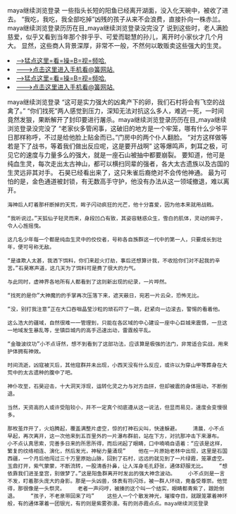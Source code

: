 maya继续浏览登录    一些指头长短的阳鱼已经离开湖面，没入化天碗中，被收了进去。    “我吃，我吃，我全部吃掉”凶残的孩子从来不会浪费，直接扑向一株赤兰。maya继续浏览登录历历在目_maya继续浏览登录没完没了    说到这些时，老人满脸慈爱，似乎又看到当年那个胖乎乎、可爱而聪慧的孙儿，离开时小家伙才几个月大。    显然，这些商人背景深厚，非常不一般，不然何以敢贩卖这些强大的生灵。

<li><a href="http://tgyrgu288.jue1015.xyz/#md_1016">-->猛点这里=看=操=B=视=频哈.</a></li>
<li><a href="http://tgyrgu288.jue1015.xyz/#md_1016">--->点击这里进入手机看@簧网站.</a></li>





<li><a href="http://tgyrgu288.jue1015.xyz/#md_1016">-->猛点这里=看=操=B=视=频哈.</a></li>
<li><a href="http://tgyrgu288.jue1015.xyz/#md_1016">--->点击这里进入手机看@簧网站.</a></li>



maya继续浏览登录    “这可是实力强大的凶禽产下的卵，我们石村将会有飞空的战禽了。”    “你们找死”两人感觉到压力，深知无法对抗这么多人，难逃一死，一时间竟然发狠，果断解开了封印要进行屠杀。maya继续浏览登录历历在目_maya继续浏览登录没完没了    “老家伙多管闲事，这破旧的地方是一个牢笼，哪有什么少爷平日那样称呼，不过是给他脸上贴金而已。”门房中的两个仆人翻脸。
    “对方这样做等若是下了战书，等着我们做出反应呢，这是要开战啊”    这等爆鸣声，刺耳之极，可见它的速度与力量多么的强大，就是一座石山被抽中都要崩裂。    要知道，他可是纯血生灵，每次走出太古神山，都可以横扫同辈的强者，各大太古遗族以及古国的生灵远非其对手。    石昊已经看出来了，这只朱雀后裔绝对不会传他神通。    最为可怕的是，金色通道被封锁，有无数高手守护，他没有办法从这一领域撤退，难以离开。

    海神后人盯着那杆断掉的天荒，眸子闪动疯狂的光芒，他十分喜爱，因为他本来就用战戟。

    “我听说过。”天狐仙子轻灵而来，身段凹凸有致，其姿容魅惑众生，雪白的肌体，灵动的眸子，令人心旌摇曳。

    这几名少年每一个都是纯血生灵中的佼佼者，号称各自族群这一代中的第一人，只要成长到壮年，便可号称无敌。

    “是谁欺人太甚，我洒下饵料，你们来趁火打劫，事后还想算计我，不收拾你们对不起我的辛苦。”石昊寒声道，这几天为了饵料可是费了很大的力气。

    与此同时，虚神界各地所有人都看到了这则新出现的纪录，一片哗然。

    “找死的是你”大神魔的的手掌再次压落下来，遮天蔽日，宛若一片云朵，恐怖无比。

    “没，别打我注意”正在大口吞咽晶莹沙粒的顽石吓了一跳，赶紧向一边滚去，警惕的看着他。

    这么浩大的疆域，自然很难一一管理到，只能在各区域的中心建设一座中心巨城来震慑，一旦这一地域发生暴乱等，坐镇巨城内的高手迅速出动，雷霆般平乱。

    “金璇波纹功”小不点讶然，想不到看到了这部功法，应该算是极强的法门，非常适合实战，用来护体拥有神效。

    时间流逝，凶寇被灭后，其他寇群并未出现，小西天没有什么反应，或许以为穿山甲等葬身在大荒中的太古遗种的腹中了吧。

    神仆攻至，石昊迎击，十大洞天浮现，运转化灵之力与对方血拼，但却被震的身体摇动，不断倒退。

    当然，天资高的人或许受阻较小，并不一定真个彻底遵从这一说法，但显而易见，速度会变慢很多。

    那枚茧炸开了，火焰腾起，覆盖满整片虚空，惊的打神石尖叫，快速躲避。    清晨，小不点早起，再次离开，这一次他来到五百里外的一片瀑布群前，站在下方，对抗那冲击下来瀑布。    小不点认真思索，完善多日来的所思所得，而后闭起了眼睛，口中喃喃自语着：“应该是这样，繁复的纹络相连、演化，然后发光，神秘力量涌现”    他在一片原始老林中出现，这里是石国西疆，一个月后他闯过三十万里原始山脉，回到了石村，远远的就见到了一片绿霞，笼罩虚空。    玉鼎打开，紫气蒙蒙，不断流转，一股清香扑鼻，让人浑身毛孔舒张，通体舒服无比。    “想依靠我们进圣皇宫，别做梦了。”这是阳鱼群离开时发出的强大神念波动。    小不点则是一言不发，盯着那头庞大的身影。那是一头凶兽，体表有符闪烁，被一群人环绕，竟备受尊崇。他觉得，那很像是一头祭灵。    老者一声闷哼，被揍的这个叫一个结实，眼睛都青紫了，踉跄倒退。    “孩子，不老泉带回来了吗”    这些人一个个散发神光，璀璨夺目，就跟笼罩着神环般，有的通体罩着一团银光，有的则是紫雾弥漫。有的则赤霞点点。maya继续浏览登录
